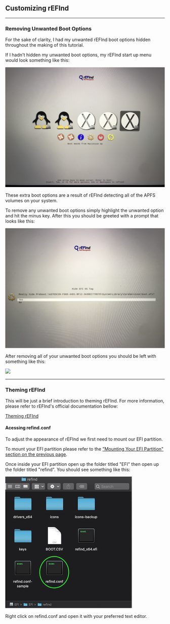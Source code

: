 ## Customizing rEFInd
***

### Removing Unwanted Boot Options

For the sake of clarity, I had my unwanted rEFInd boot options hidden throughout the making of this tutorial.

If I hadn't hidden my unwanted boot options, my rEFInd start up menu would look something like this:

![](images/uglyrefind.png)

These extra boot options are a result of rEFInd detecting all of the APFS volumes on your system.

To remove any unwanted boot options simply highlight the unwanted option and hit the minus key. After this you should be greeted with a prompt that looks like this:

![](images/refindremove.png)

After removing all of your unwanted boot options you should be left with something like this:

![](images/manjrefind.png)
***
### Theming rEFInd

This will be just a brief introduction to theming rEFInd. For more information, please refer to rEFInd's official documentation bellow:

[Theming rEFInd](https://www.rodsbooks.com/refind/themes.html)

#### Acessing refind.conf

To adjust the appearance of rEFInd we first need to mount our EFI partition.

To mount your EFI partition please refer to the ["Mounting Your EFI Partition" section on the previous page](bootlinux.md#efi123).

Once inside your EFI partition open up the folder titled "EFI" then open up the folder titled "refind".  You should see something like this:

![](images/conf.png)

Right click on refind.conf and open it with your preferred text editor.
